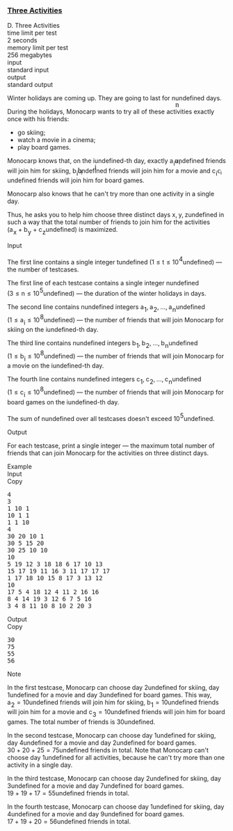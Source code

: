 <h3><a href="https://codeforces.com/contest/1914/problem/D" target="_blank" rel="noopener noreferrer">Three Activities</a></h3>
<div class="header"><div class="title">D. Three Activities</div><div class="time-limit"><div class="property-title">time limit per test</div>2 seconds</div><div class="memory-limit"><div class="property-title">memory limit per test</div>256 megabytes</div><div class="input-file input-standard"><div class="property-title">input</div>standard input</div><div class="output-file output-standard"><div class="property-title">output</div>standard output</div></div><div><p>Winter holidays are coming up. They are going to last for <span class="MathJax_Preview" style="color: inherit;"><span class="MJXp-math" id="MJXp-Span-1"><span class="MJXp-mi MJXp-italic" id="MJXp-Span-2">n</span></span></span><span class="MathJax MathJax_Processed" id="MathJax-Element-1-Frame" tabindex="0" style=""><nobr><span class="math" id="MathJax-Span-1"><span style="display: inline-block; position: relative; width: 0em; height: 0px; font-size: 122%;"><span style="position: absolute;"><span class="mrow" id="MathJax-Span-2"><span class="mi" id="MathJax-Span-3" style="font-family: MathJax_Math-italic;">n</span></span></span></span></span></nobr></span>undefined days.</p><p>During the holidays, Monocarp wants to try all of these activities <span class="tex-font-style-bf">exactly once</span> with his friends: </p><ul> <li> go skiing; </li><li> watch a movie in a cinema; </li><li> play board games. </li></ul><p>Monocarp knows that, on the <span class="MathJax_Preview" style="color: inherit;"><span class="MJXp-math" id="MJXp-Span-3"><span class="MJXp-mi MJXp-italic" id="MJXp-Span-4">i</span></span></span><span class="MathJax MathJax_Processed" id="MathJax-Element-2-Frame" tabindex="0" style=""><nobr><span class="math" id="MathJax-Span-4"><span style="display: inline-block; position: relative; width: 0em; height: 0px; font-size: 122%;"><span style="position: absolute;"><span class="mrow" id="MathJax-Span-5"><span class="mi" id="MathJax-Span-6" style="font-family: MathJax_Math-italic;">i</span></span></span></span></span></nobr></span>undefined-th day, exactly <span class="MathJax_Preview" style="color: inherit;"><span class="MJXp-math" id="MJXp-Span-5"><span class="MJXp-msubsup" id="MJXp-Span-6"><span class="MJXp-mi MJXp-italic" id="MJXp-Span-7" style="margin-right: 0.05em;">a</span><span class="MJXp-mi MJXp-italic MJXp-script" id="MJXp-Span-8" style="vertical-align: -0.4em;">i</span></span></span></span><span class="MathJax MathJax_Processed" id="MathJax-Element-3-Frame" tabindex="0" style=""><nobr><span class="math" id="MathJax-Span-7"><span style="display: inline-block; position: relative; width: 0em; height: 0px; font-size: 122%;"><span style="position: absolute;"><span class="mrow" id="MathJax-Span-8"><span class="msubsup" id="MathJax-Span-9"><span style="display: inline-block; position: relative; width: 0.823em; height: 0px;"><span style="position: absolute; clip: rect(3.34em, 1000.53em, 4.16em, -999.997em); top: -3.978em; left: 0em;"><span class="mi" id="MathJax-Span-10" style="font-family: MathJax_Math-italic;">a</span><span style="display: inline-block; width: 0px; height: 3.984em;"></span></span><span style="position: absolute; top: -3.803em; left: 0.53em;"><span class="mi" id="MathJax-Span-11" style="font-size: 70.7%; font-family: MathJax_Math-italic;">i</span><span style="display: inline-block; width: 0px; height: 3.984em;"></span></span></span></span></span></span></span></span></nobr></span>undefined friends will join him for skiing, <span class="MathJax_Preview" style="color: inherit;"><span class="MJXp-math" id="MJXp-Span-9"><span class="MJXp-msubsup" id="MJXp-Span-10"><span class="MJXp-mi MJXp-italic" id="MJXp-Span-11" style="margin-right: 0.05em;">b</span><span class="MJXp-mi MJXp-italic MJXp-script" id="MJXp-Span-12" style="vertical-align: -0.4em;">i</span></span></span></span><span class="MathJax MathJax_Processed" id="MathJax-Element-4-Frame" tabindex="0" style=""><nobr><span class="math" id="MathJax-Span-12"><span style="display: inline-block; position: relative; width: 0em; height: 0px; font-size: 122%;"><span style="position: absolute;"><span class="mrow" id="MathJax-Span-13"><span class="msubsup" id="MathJax-Span-14"><span style="display: inline-block; position: relative; width: 0.764em; height: 0px;"><span style="position: absolute; clip: rect(3.106em, 1000.41em, 4.16em, -999.997em); top: -3.978em; left: 0em;"><span class="mi" id="MathJax-Span-15" style="font-family: MathJax_Math-italic;">b</span><span style="display: inline-block; width: 0px; height: 3.984em;"></span></span><span style="position: absolute; top: -3.803em; left: 0.413em;"><span class="mi" id="MathJax-Span-16" style="font-size: 70.7%; font-family: MathJax_Math-italic;">i</span><span style="display: inline-block; width: 0px; height: 3.984em;"></span></span></span></span></span></span></span></span></nobr></span>undefined friends will join him for a movie and <span class="MathJax_Preview" style="color: inherit;"><span class="MJXp-math" id="MJXp-Span-13"><span class="MJXp-msubsup" id="MJXp-Span-14"><span class="MJXp-mi MJXp-italic" id="MJXp-Span-15" style="margin-right: 0.05em;">c</span><span class="MJXp-mi MJXp-italic MJXp-script" id="MJXp-Span-16" style="vertical-align: -0.4em;">i</span></span></span></span><span class="MathJax MathJax_Processed" id="MathJax-Element-5-Frame" tabindex="0" style=""><nobr><span class="math" id="MathJax-Span-17"><span style="display: inline-block; position: relative; width: 0em; height: 0px; font-size: 122%;"><span style="position: absolute;"><span class="mrow" id="MathJax-Span-18"><span class="msubsup" id="MathJax-Span-19"><span style="display: inline-block; position: relative; width: 0.764em; height: 0px;"><span style="position: absolute; clip: rect(3.34em, 1000.41em, 4.16em, -999.997em); top: -3.978em; left: 0em;"><span class="mi" id="MathJax-Span-20" style="font-family: MathJax_Math-italic;">c</span><span style="display: inline-block; width: 0px; height: 3.984em;"></span></span><span style="position: absolute; top: -3.803em; left: 0.413em;"><span class="mi" id="MathJax-Span-21" style="font-size: 70.7%; font-family: MathJax_Math-italic;">i</span><span style="display: inline-block; width: 0px; height: 3.984em;"></span></span></span></span></span></span></span></span></nobr></span>undefined friends will join him for board games.</p><p>Monocarp also knows that he can't try more than one activity in a single day.</p><p>Thus, he asks you to help him choose three <span class="tex-font-style-bf">distinct</span> days <span class="MathJax_Preview" style="color: inherit;"><span class="MJXp-math" id="MJXp-Span-17"><span class="MJXp-mi MJXp-italic" id="MJXp-Span-18">x</span><span class="MJXp-mo" id="MJXp-Span-19" style="margin-left: 0em; margin-right: 0.222em;">,</span><span class="MJXp-mi MJXp-italic" id="MJXp-Span-20">y</span><span class="MJXp-mo" id="MJXp-Span-21" style="margin-left: 0em; margin-right: 0.222em;">,</span><span class="MJXp-mi MJXp-italic" id="MJXp-Span-22">z</span></span></span><span class="MathJax MathJax_Processing" id="MathJax-Element-6-Frame" tabindex="0"></span>undefined in such a way that the total number of friends to join him for the activities (<span class="MathJax_Preview" style="color: inherit;"><span class="MJXp-math" id="MJXp-Span-23"><span class="MJXp-msubsup" id="MJXp-Span-24"><span class="MJXp-mi MJXp-italic" id="MJXp-Span-25" style="margin-right: 0.05em;">a</span><span class="MJXp-mi MJXp-italic MJXp-script" id="MJXp-Span-26" style="vertical-align: -0.4em;">x</span></span><span class="MJXp-mo" id="MJXp-Span-27" style="margin-left: 0.267em; margin-right: 0.267em;">+</span><span class="MJXp-msubsup" id="MJXp-Span-28"><span class="MJXp-mi MJXp-italic" id="MJXp-Span-29" style="margin-right: 0.05em;">b</span><span class="MJXp-mi MJXp-italic MJXp-script" id="MJXp-Span-30" style="vertical-align: -0.4em;">y</span></span><span class="MJXp-mo" id="MJXp-Span-31" style="margin-left: 0.267em; margin-right: 0.267em;">+</span><span class="MJXp-msubsup" id="MJXp-Span-32"><span class="MJXp-mi MJXp-italic" id="MJXp-Span-33" style="margin-right: 0.05em;">c</span><span class="MJXp-mi MJXp-italic MJXp-script" id="MJXp-Span-34" style="vertical-align: -0.4em;">z</span></span></span></span><span class="MathJax MathJax_Processing" id="MathJax-Element-7-Frame" tabindex="0"></span>undefined) is maximized.</p></div><div class="input-specification"><div class="section-title">Input</div><p>The first line contains a single integer <span class="MathJax_Preview" style="color: inherit;"><span class="MJXp-math" id="MJXp-Span-35"><span class="MJXp-mi MJXp-italic" id="MJXp-Span-36">t</span></span></span><span class="MathJax MathJax_Processing" id="MathJax-Element-8-Frame" tabindex="0"></span>undefined (<span class="MathJax_Preview" style="color: inherit;"><span class="MJXp-math" id="MJXp-Span-37"><span class="MJXp-mn" id="MJXp-Span-38">1</span><span class="MJXp-mo" id="MJXp-Span-39" style="margin-left: 0.333em; margin-right: 0.333em;">≤</span><span class="MJXp-mi MJXp-italic" id="MJXp-Span-40">t</span><span class="MJXp-mo" id="MJXp-Span-41" style="margin-left: 0.333em; margin-right: 0.333em;">≤</span><span class="MJXp-msubsup" id="MJXp-Span-42"><span class="MJXp-mn" id="MJXp-Span-43" style="margin-right: 0.05em;">10</span><span class="MJXp-mn MJXp-script" id="MJXp-Span-44" style="vertical-align: 0.5em;">4</span></span></span></span><span class="MathJax MathJax_Processing" id="MathJax-Element-9-Frame" tabindex="0"></span>undefined)&nbsp;— the number of testcases.</p><p>The first line of each testcase contains a single integer <span class="MathJax_Preview" style="color: inherit;"><span class="MJXp-math" id="MJXp-Span-45"><span class="MJXp-mi MJXp-italic" id="MJXp-Span-46">n</span></span></span><span class="MathJax MathJax_Processing" id="MathJax-Element-10-Frame" tabindex="0"></span>undefined (<span class="MathJax_Preview" style="color: inherit;"><span class="MJXp-math" id="MJXp-Span-47"><span class="MJXp-mn" id="MJXp-Span-48">3</span><span class="MJXp-mo" id="MJXp-Span-49" style="margin-left: 0.333em; margin-right: 0.333em;">≤</span><span class="MJXp-mi MJXp-italic" id="MJXp-Span-50">n</span><span class="MJXp-mo" id="MJXp-Span-51" style="margin-left: 0.333em; margin-right: 0.333em;">≤</span><span class="MJXp-msubsup" id="MJXp-Span-52"><span class="MJXp-mn" id="MJXp-Span-53" style="margin-right: 0.05em;">10</span><span class="MJXp-mn MJXp-script" id="MJXp-Span-54" style="vertical-align: 0.5em;">5</span></span></span></span><span class="MathJax MathJax_Processing" id="MathJax-Element-11-Frame" tabindex="0"></span>undefined)&nbsp;— the duration of the winter holidays in days.</p><p>The second line contains <span class="MathJax_Preview" style="color: inherit;"><span class="MJXp-math" id="MJXp-Span-55"><span class="MJXp-mi MJXp-italic" id="MJXp-Span-56">n</span></span></span><span class="MathJax MathJax_Processing" id="MathJax-Element-12-Frame" tabindex="0"></span>undefined integers <span class="MathJax_Preview" style="color: inherit;"><span class="MJXp-math" id="MJXp-Span-57"><span class="MJXp-msubsup" id="MJXp-Span-58"><span class="MJXp-mi MJXp-italic" id="MJXp-Span-59" style="margin-right: 0.05em;">a</span><span class="MJXp-mn MJXp-script" id="MJXp-Span-60" style="vertical-align: -0.4em;">1</span></span><span class="MJXp-mo" id="MJXp-Span-61" style="margin-left: 0em; margin-right: 0.222em;">,</span><span class="MJXp-msubsup" id="MJXp-Span-62"><span class="MJXp-mi MJXp-italic" id="MJXp-Span-63" style="margin-right: 0.05em;">a</span><span class="MJXp-mn MJXp-script" id="MJXp-Span-64" style="vertical-align: -0.4em;">2</span></span><span class="MJXp-mo" id="MJXp-Span-65" style="margin-left: 0em; margin-right: 0.222em;">,</span><span class="MJXp-mo" id="MJXp-Span-66" style="margin-left: 0em; margin-right: 0em;">…</span><span class="MJXp-mo" id="MJXp-Span-67" style="margin-left: 0em; margin-right: 0.222em;">,</span><span class="MJXp-msubsup" id="MJXp-Span-68"><span class="MJXp-mi MJXp-italic" id="MJXp-Span-69" style="margin-right: 0.05em;">a</span><span class="MJXp-mi MJXp-italic MJXp-script" id="MJXp-Span-70" style="vertical-align: -0.4em;">n</span></span></span></span><span class="MathJax MathJax_Processing" id="MathJax-Element-13-Frame" tabindex="0"></span>undefined (<span class="MathJax_Preview" style="color: inherit;"><span class="MJXp-math" id="MJXp-Span-71"><span class="MJXp-mn" id="MJXp-Span-72">1</span><span class="MJXp-mo" id="MJXp-Span-73" style="margin-left: 0.333em; margin-right: 0.333em;">≤</span><span class="MJXp-msubsup" id="MJXp-Span-74"><span class="MJXp-mi MJXp-italic" id="MJXp-Span-75" style="margin-right: 0.05em;">a</span><span class="MJXp-mi MJXp-italic MJXp-script" id="MJXp-Span-76" style="vertical-align: -0.4em;">i</span></span><span class="MJXp-mo" id="MJXp-Span-77" style="margin-left: 0.333em; margin-right: 0.333em;">≤</span><span class="MJXp-msubsup" id="MJXp-Span-78"><span class="MJXp-mn" id="MJXp-Span-79" style="margin-right: 0.05em;">10</span><span class="MJXp-mn MJXp-script" id="MJXp-Span-80" style="vertical-align: 0.5em;">8</span></span></span></span><span class="MathJax MathJax_Processing" id="MathJax-Element-14-Frame" tabindex="0"></span>undefined)&nbsp;— the number of friends that will join Monocarp for skiing on the <span class="MathJax_Preview" style="color: inherit;"><span class="MJXp-math" id="MJXp-Span-81"><span class="MJXp-mi MJXp-italic" id="MJXp-Span-82">i</span></span></span><span class="MathJax MathJax_Processing" id="MathJax-Element-15-Frame" tabindex="0"></span>undefined-th day.</p><p>The third line contains <span class="MathJax_Preview" style="color: inherit;"><span class="MJXp-math" id="MJXp-Span-83"><span class="MJXp-mi MJXp-italic" id="MJXp-Span-84">n</span></span></span><span class="MathJax MathJax_Processing" id="MathJax-Element-16-Frame" tabindex="0"></span>undefined integers <span class="MathJax_Preview" style="color: inherit;"><span class="MJXp-math" id="MJXp-Span-85"><span class="MJXp-msubsup" id="MJXp-Span-86"><span class="MJXp-mi MJXp-italic" id="MJXp-Span-87" style="margin-right: 0.05em;">b</span><span class="MJXp-mn MJXp-script" id="MJXp-Span-88" style="vertical-align: -0.4em;">1</span></span><span class="MJXp-mo" id="MJXp-Span-89" style="margin-left: 0em; margin-right: 0.222em;">,</span><span class="MJXp-msubsup" id="MJXp-Span-90"><span class="MJXp-mi MJXp-italic" id="MJXp-Span-91" style="margin-right: 0.05em;">b</span><span class="MJXp-mn MJXp-script" id="MJXp-Span-92" style="vertical-align: -0.4em;">2</span></span><span class="MJXp-mo" id="MJXp-Span-93" style="margin-left: 0em; margin-right: 0.222em;">,</span><span class="MJXp-mo" id="MJXp-Span-94" style="margin-left: 0em; margin-right: 0em;">…</span><span class="MJXp-mo" id="MJXp-Span-95" style="margin-left: 0em; margin-right: 0.222em;">,</span><span class="MJXp-msubsup" id="MJXp-Span-96"><span class="MJXp-mi MJXp-italic" id="MJXp-Span-97" style="margin-right: 0.05em;">b</span><span class="MJXp-mi MJXp-italic MJXp-script" id="MJXp-Span-98" style="vertical-align: -0.4em;">n</span></span></span></span><span class="MathJax MathJax_Processing" id="MathJax-Element-17-Frame" tabindex="0"></span>undefined (<span class="MathJax_Preview" style="color: inherit;"><span class="MJXp-math" id="MJXp-Span-99"><span class="MJXp-mn" id="MJXp-Span-100">1</span><span class="MJXp-mo" id="MJXp-Span-101" style="margin-left: 0.333em; margin-right: 0.333em;">≤</span><span class="MJXp-msubsup" id="MJXp-Span-102"><span class="MJXp-mi MJXp-italic" id="MJXp-Span-103" style="margin-right: 0.05em;">b</span><span class="MJXp-mi MJXp-italic MJXp-script" id="MJXp-Span-104" style="vertical-align: -0.4em;">i</span></span><span class="MJXp-mo" id="MJXp-Span-105" style="margin-left: 0.333em; margin-right: 0.333em;">≤</span><span class="MJXp-msubsup" id="MJXp-Span-106"><span class="MJXp-mn" id="MJXp-Span-107" style="margin-right: 0.05em;">10</span><span class="MJXp-mn MJXp-script" id="MJXp-Span-108" style="vertical-align: 0.5em;">8</span></span></span></span><span class="MathJax MathJax_Processing" id="MathJax-Element-18-Frame" tabindex="0"></span>undefined)&nbsp;— the number of friends that will join Monocarp for a movie on the <span class="MathJax_Preview" style="color: inherit;"><span class="MJXp-math" id="MJXp-Span-109"><span class="MJXp-mi MJXp-italic" id="MJXp-Span-110">i</span></span></span><span class="MathJax MathJax_Processing" id="MathJax-Element-19-Frame" tabindex="0"></span>undefined-th day.</p><p>The fourth line contains <span class="MathJax_Preview" style="color: inherit;"><span class="MJXp-math" id="MJXp-Span-111"><span class="MJXp-mi MJXp-italic" id="MJXp-Span-112">n</span></span></span><span class="MathJax MathJax_Processing" id="MathJax-Element-20-Frame" tabindex="0"></span>undefined integers <span class="MathJax_Preview" style="color: inherit;"><span class="MJXp-math" id="MJXp-Span-113"><span class="MJXp-msubsup" id="MJXp-Span-114"><span class="MJXp-mi MJXp-italic" id="MJXp-Span-115" style="margin-right: 0.05em;">c</span><span class="MJXp-mn MJXp-script" id="MJXp-Span-116" style="vertical-align: -0.4em;">1</span></span><span class="MJXp-mo" id="MJXp-Span-117" style="margin-left: 0em; margin-right: 0.222em;">,</span><span class="MJXp-msubsup" id="MJXp-Span-118"><span class="MJXp-mi MJXp-italic" id="MJXp-Span-119" style="margin-right: 0.05em;">c</span><span class="MJXp-mn MJXp-script" id="MJXp-Span-120" style="vertical-align: -0.4em;">2</span></span><span class="MJXp-mo" id="MJXp-Span-121" style="margin-left: 0em; margin-right: 0.222em;">,</span><span class="MJXp-mo" id="MJXp-Span-122" style="margin-left: 0em; margin-right: 0em;">…</span><span class="MJXp-mo" id="MJXp-Span-123" style="margin-left: 0em; margin-right: 0.222em;">,</span><span class="MJXp-msubsup" id="MJXp-Span-124"><span class="MJXp-mi MJXp-italic" id="MJXp-Span-125" style="margin-right: 0.05em;">c</span><span class="MJXp-mi MJXp-italic MJXp-script" id="MJXp-Span-126" style="vertical-align: -0.4em;">n</span></span></span></span><span class="MathJax MathJax_Processing" id="MathJax-Element-21-Frame" tabindex="0"></span>undefined (<span class="MathJax_Preview" style="color: inherit;"><span class="MJXp-math" id="MJXp-Span-127"><span class="MJXp-mn" id="MJXp-Span-128">1</span><span class="MJXp-mo" id="MJXp-Span-129" style="margin-left: 0.333em; margin-right: 0.333em;">≤</span><span class="MJXp-msubsup" id="MJXp-Span-130"><span class="MJXp-mi MJXp-italic" id="MJXp-Span-131" style="margin-right: 0.05em;">c</span><span class="MJXp-mi MJXp-italic MJXp-script" id="MJXp-Span-132" style="vertical-align: -0.4em;">i</span></span><span class="MJXp-mo" id="MJXp-Span-133" style="margin-left: 0.333em; margin-right: 0.333em;">≤</span><span class="MJXp-msubsup" id="MJXp-Span-134"><span class="MJXp-mn" id="MJXp-Span-135" style="margin-right: 0.05em;">10</span><span class="MJXp-mn MJXp-script" id="MJXp-Span-136" style="vertical-align: 0.5em;">8</span></span></span></span><span class="MathJax MathJax_Processing" id="MathJax-Element-22-Frame" tabindex="0"></span>undefined)&nbsp;— the number of friends that will join Monocarp for board games on the <span class="MathJax_Preview" style="color: inherit;"><span class="MJXp-math" id="MJXp-Span-137"><span class="MJXp-mi MJXp-italic" id="MJXp-Span-138">i</span></span></span><span class="MathJax MathJax_Processing" id="MathJax-Element-23-Frame" tabindex="0"></span>undefined-th day.</p><p>The sum of <span class="MathJax_Preview" style="color: inherit;"><span class="MJXp-math" id="MJXp-Span-139"><span class="MJXp-mi MJXp-italic" id="MJXp-Span-140">n</span></span></span><span class="MathJax MathJax_Processing" id="MathJax-Element-24-Frame" tabindex="0"></span>undefined over all testcases doesn't exceed <span class="MathJax_Preview" style="color: inherit;"><span class="MJXp-math" id="MJXp-Span-141"><span class="MJXp-msubsup" id="MJXp-Span-142"><span class="MJXp-mn" id="MJXp-Span-143" style="margin-right: 0.05em;">10</span><span class="MJXp-mn MJXp-script" id="MJXp-Span-144" style="vertical-align: 0.5em;">5</span></span></span></span><span class="MathJax MathJax_Processing" id="MathJax-Element-25-Frame" tabindex="0"></span>undefined.</p></div><div class="output-specification"><div class="section-title">Output</div><p>For each testcase, print a single integer&nbsp;— the maximum total number of friends that can join Monocarp for the activities on three distinct days.</p></div><div class="sample-tests"><div class="section-title">Example</div><div class="sample-test"><div class="input"><div class="title">Input<div title="Copy" data-clipboard-target="#id0030739892951683023" id="id0024809343768106262" class="input-output-copier">Copy</div></div><pre id="id0030739892951683023"><div class="test-example-line test-example-line-even test-example-line-0">4</div><div class="test-example-line test-example-line-odd test-example-line-1">3</div><div class="test-example-line test-example-line-odd test-example-line-1">1 10 1</div><div class="test-example-line test-example-line-odd test-example-line-1">10 1 1</div><div class="test-example-line test-example-line-odd test-example-line-1">1 1 10</div><div class="test-example-line test-example-line-even test-example-line-2">4</div><div class="test-example-line test-example-line-even test-example-line-2">30 20 10 1</div><div class="test-example-line test-example-line-even test-example-line-2">30 5 15 20</div><div class="test-example-line test-example-line-even test-example-line-2">30 25 10 10</div><div class="test-example-line test-example-line-odd test-example-line-3">10</div><div class="test-example-line test-example-line-odd test-example-line-3">5 19 12 3 18 18 6 17 10 13</div><div class="test-example-line test-example-line-odd test-example-line-3">15 17 19 11 16 3 11 17 17 17</div><div class="test-example-line test-example-line-odd test-example-line-3">1 17 18 10 15 8 17 3 13 12</div><div class="test-example-line test-example-line-even test-example-line-4">10</div><div class="test-example-line test-example-line-even test-example-line-4">17 5 4 18 12 4 11 2 16 16</div><div class="test-example-line test-example-line-even test-example-line-4">8 4 14 19 3 12 6 7 5 16</div><div class="test-example-line test-example-line-even test-example-line-4">3 4 8 11 10 8 10 2 20 3</div></pre></div><div class="output"><div class="title">Output<div title="Copy" data-clipboard-target="#id0029209211280257763" id="id0052110695100231" class="input-output-copier">Copy</div></div><pre id="id0029209211280257763">30
75
55
56
</pre></div></div></div><div class="note"><div class="section-title">Note</div><p>In the first testcase, Monocarp can choose day <span class="MathJax_Preview" style="color: inherit;"><span class="MJXp-math" id="MJXp-Span-145"><span class="MJXp-mn" id="MJXp-Span-146">2</span></span></span><span class="MathJax MathJax_Processing" id="MathJax-Element-26-Frame" tabindex="0"></span>undefined for skiing, day <span class="MathJax_Preview" style="color: inherit;"><span class="MJXp-math" id="MJXp-Span-147"><span class="MJXp-mn" id="MJXp-Span-148">1</span></span></span><span class="MathJax MathJax_Processing" id="MathJax-Element-27-Frame" tabindex="0"></span>undefined for a movie and day <span class="MathJax_Preview" style="color: inherit;"><span class="MJXp-math" id="MJXp-Span-149"><span class="MJXp-mn" id="MJXp-Span-150">3</span></span></span><span class="MathJax MathJax_Processing" id="MathJax-Element-28-Frame" tabindex="0"></span>undefined for board games. This way, <span class="MathJax_Preview" style="color: inherit;"><span class="MJXp-math" id="MJXp-Span-151"><span class="MJXp-msubsup" id="MJXp-Span-152"><span class="MJXp-mi MJXp-italic" id="MJXp-Span-153" style="margin-right: 0.05em;">a</span><span class="MJXp-mn MJXp-script" id="MJXp-Span-154" style="vertical-align: -0.4em;">2</span></span><span class="MJXp-mo" id="MJXp-Span-155" style="margin-left: 0.333em; margin-right: 0.333em;">=</span><span class="MJXp-mn" id="MJXp-Span-156">10</span></span></span><span class="MathJax MathJax_Processing" id="MathJax-Element-29-Frame" tabindex="0"></span>undefined friends will join him for skiing, <span class="MathJax_Preview" style="color: inherit;"><span class="MJXp-math" id="MJXp-Span-157"><span class="MJXp-msubsup" id="MJXp-Span-158"><span class="MJXp-mi MJXp-italic" id="MJXp-Span-159" style="margin-right: 0.05em;">b</span><span class="MJXp-mn MJXp-script" id="MJXp-Span-160" style="vertical-align: -0.4em;">1</span></span><span class="MJXp-mo" id="MJXp-Span-161" style="margin-left: 0.333em; margin-right: 0.333em;">=</span><span class="MJXp-mn" id="MJXp-Span-162">10</span></span></span><span class="MathJax MathJax_Processing" id="MathJax-Element-30-Frame" tabindex="0"></span>undefined friends will join him for a movie and <span class="MathJax_Preview" style="color: inherit;"><span class="MJXp-math" id="MJXp-Span-163"><span class="MJXp-msubsup" id="MJXp-Span-164"><span class="MJXp-mi MJXp-italic" id="MJXp-Span-165" style="margin-right: 0.05em;">c</span><span class="MJXp-mn MJXp-script" id="MJXp-Span-166" style="vertical-align: -0.4em;">3</span></span><span class="MJXp-mo" id="MJXp-Span-167" style="margin-left: 0.333em; margin-right: 0.333em;">=</span><span class="MJXp-mn" id="MJXp-Span-168">10</span></span></span><span class="MathJax MathJax_Processing" id="MathJax-Element-31-Frame" tabindex="0"></span>undefined friends will join him for board games. The total number of friends is <span class="MathJax_Preview" style="color: inherit;"><span class="MJXp-math" id="MJXp-Span-169"><span class="MJXp-mn" id="MJXp-Span-170">30</span></span></span><span class="MathJax MathJax_Processing" id="MathJax-Element-32-Frame" tabindex="0"></span>undefined.</p><p>In the second testcase, Monocarp can choose day <span class="MathJax_Preview" style="color: inherit;"><span class="MJXp-math" id="MJXp-Span-171"><span class="MJXp-mn" id="MJXp-Span-172">1</span></span></span><span class="MathJax MathJax_Processing" id="MathJax-Element-33-Frame" tabindex="0"></span>undefined for skiing, day <span class="MathJax_Preview" style="color: inherit;"><span class="MJXp-math" id="MJXp-Span-173"><span class="MJXp-mn" id="MJXp-Span-174">4</span></span></span><span class="MathJax MathJax_Processing" id="MathJax-Element-34-Frame" tabindex="0"></span>undefined for a movie and day <span class="MathJax_Preview" style="color: inherit;"><span class="MJXp-math" id="MJXp-Span-175"><span class="MJXp-mn" id="MJXp-Span-176">2</span></span></span><span class="MathJax MathJax_Processing" id="MathJax-Element-35-Frame" tabindex="0"></span>undefined for board games. <span class="MathJax_Preview" style="color: inherit;"><span class="MJXp-math" id="MJXp-Span-177"><span class="MJXp-mn" id="MJXp-Span-178">30</span><span class="MJXp-mo" id="MJXp-Span-179" style="margin-left: 0.267em; margin-right: 0.267em;">+</span><span class="MJXp-mn" id="MJXp-Span-180">20</span><span class="MJXp-mo" id="MJXp-Span-181" style="margin-left: 0.267em; margin-right: 0.267em;">+</span><span class="MJXp-mn" id="MJXp-Span-182">25</span><span class="MJXp-mo" id="MJXp-Span-183" style="margin-left: 0.333em; margin-right: 0.333em;">=</span><span class="MJXp-mn" id="MJXp-Span-184">75</span></span></span><span class="MathJax MathJax_Processing" id="MathJax-Element-36-Frame" tabindex="0"></span>undefined friends in total. Note that Monocarp can't choose day <span class="MathJax_Preview" style="color: inherit;"><span class="MJXp-math" id="MJXp-Span-185"><span class="MJXp-mn" id="MJXp-Span-186">1</span></span></span><span class="MathJax MathJax_Processing" id="MathJax-Element-37-Frame" tabindex="0"></span>undefined for all activities, because he can't try more than one activity in a single day.</p><p>In the third testcase, Monocarp can choose day <span class="MathJax_Preview" style="color: inherit;"><span class="MJXp-math" id="MJXp-Span-187"><span class="MJXp-mn" id="MJXp-Span-188">2</span></span></span><span class="MathJax MathJax_Processing" id="MathJax-Element-38-Frame" tabindex="0"></span>undefined for skiing, day <span class="MathJax_Preview" style="color: inherit;"><span class="MJXp-math" id="MJXp-Span-189"><span class="MJXp-mn" id="MJXp-Span-190">3</span></span></span><span class="MathJax MathJax_Processing" id="MathJax-Element-39-Frame" tabindex="0"></span>undefined for a movie and day <span class="MathJax_Preview" style="color: inherit;"><span class="MJXp-math" id="MJXp-Span-191"><span class="MJXp-mn" id="MJXp-Span-192">7</span></span></span><span class="MathJax MathJax_Processing" id="MathJax-Element-40-Frame" tabindex="0"></span>undefined for board games. <span class="MathJax_Preview" style="color: inherit;"><span class="MJXp-math" id="MJXp-Span-193"><span class="MJXp-mn" id="MJXp-Span-194">19</span><span class="MJXp-mo" id="MJXp-Span-195" style="margin-left: 0.267em; margin-right: 0.267em;">+</span><span class="MJXp-mn" id="MJXp-Span-196">19</span><span class="MJXp-mo" id="MJXp-Span-197" style="margin-left: 0.267em; margin-right: 0.267em;">+</span><span class="MJXp-mn" id="MJXp-Span-198">17</span><span class="MJXp-mo" id="MJXp-Span-199" style="margin-left: 0.333em; margin-right: 0.333em;">=</span><span class="MJXp-mn" id="MJXp-Span-200">55</span></span></span><span class="MathJax MathJax_Processing" id="MathJax-Element-41-Frame" tabindex="0"></span>undefined friends in total.</p><p>In the fourth testcase, Monocarp can choose day <span class="MathJax_Preview" style="color: inherit;"><span class="MJXp-math" id="MJXp-Span-201"><span class="MJXp-mn" id="MJXp-Span-202">1</span></span></span><span class="MathJax MathJax_Processing" id="MathJax-Element-42-Frame" tabindex="0"></span>undefined for skiing, day <span class="MathJax_Preview" style="color: inherit;"><span class="MJXp-math" id="MJXp-Span-203"><span class="MJXp-mn" id="MJXp-Span-204">4</span></span></span><span class="MathJax MathJax_Processing" id="MathJax-Element-43-Frame" tabindex="0"></span>undefined for a movie and day <span class="MathJax_Preview" style="color: inherit;"><span class="MJXp-math" id="MJXp-Span-205"><span class="MJXp-mn" id="MJXp-Span-206">9</span></span></span><span class="MathJax MathJax_Processing" id="MathJax-Element-44-Frame" tabindex="0"></span>undefined for board games. <span class="MathJax_Preview" style="color: inherit;"><span class="MJXp-math" id="MJXp-Span-207"><span class="MJXp-mn" id="MJXp-Span-208">17</span><span class="MJXp-mo" id="MJXp-Span-209" style="margin-left: 0.267em; margin-right: 0.267em;">+</span><span class="MJXp-mn" id="MJXp-Span-210">19</span><span class="MJXp-mo" id="MJXp-Span-211" style="margin-left: 0.267em; margin-right: 0.267em;">+</span><span class="MJXp-mn" id="MJXp-Span-212">20</span><span class="MJXp-mo" id="MJXp-Span-213" style="margin-left: 0.333em; margin-right: 0.333em;">=</span><span class="MJXp-mn" id="MJXp-Span-214">56</span></span></span><span class="MathJax MathJax_Processing" id="MathJax-Element-45-Frame" tabindex="0"></span>undefined friends in total.</p></div>